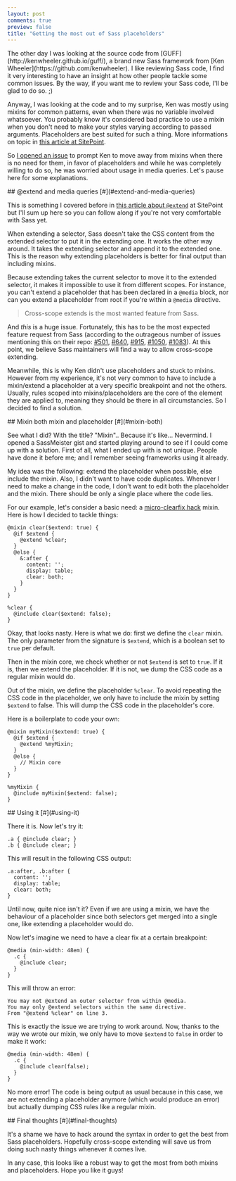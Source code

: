 ```yaml
---
layout: post
comments: true
preview: false
title: "Getting the most out of Sass placeholders"
---
```


<section>
The other day I was looking at the source code from [GUFF](http://kenwheeler.github.io/guff/), a brand new Sass framework from [Ken Wheeler](https://github.com/kenwheeler). I like reviewing Sass code, I find it very interesting to have an insight at how other people tackle some common issues. By the way, if you want me to review your Sass code, I'll be glad to do so. ;)

Anyway, I was looking at the code and to my surprise, Ken was mostly using mixins for common patterns, even when there was no variable involved whatsoever. You probably know it's considered bad practice to use a mixin when you don't need to make your styles varying according to passed arguments. Placeholders are best suited for such a thing. More informations on topic in [this article at SitePoint](http://www.sitepoint.com/sass-mixin-placeholder/).

So [I opened an issue](https://github.com/kenwheeler/guff/issues/1) to prompt Ken to move away from mixins when there is no need for them, in favor of placeholders and while he was completely willing to do so, he was worried about usage in media queries. Let's pause here for some explanations.
</section>
<section id="extend-and-media-queries">
## @extend and media queries [#](#extend-and-media-queries)

This is something I covered before in [this article about `@extend`](http://www.sitepoint.com/sass-extend-nobody-told-you/) at SitePoint but I'll sum up here so you can follow along if you're not very comfortable with Sass yet.

When extending a selector, Sass doesn't take the CSS content from the extended selector to put it in the extending one. It works the other way around. It takes the extending selector and append it to the extended one. This is the reason why extending placeholders is better for final output than including mixins.

Because extending takes the current selector to move it to the extended selector, it makes it impossible to use it from different scopes. For instance, you can't extend a placeholder that has been declared in a `@media` block, nor can you extend a placeholder from root if you're within a `@media` directive.

<blockquote class="pull-quote--right">Cross-scope extends is the most wanted feature from Sass.</blockquote>

And *this* is a huge issue. Fortunately, this has to be the most expected feature request from Sass (according to the outrageous number of issues mentioning this on their repo: [#501](https://github.com/nex3/sass/issues/501), [#640](https://github.com/nex3/sass/issues/640), [#915](https://github.com/nex3/sass/issues/915), [#1050](https://github.com/nex3/sass/issues/1050), [#1083](https://github.com/nex3/sass/issues/1083)). At this point, we believe Sass maintainers will find a way to allow cross-scope extending.

Meanwhile, this is why Ken didn't use placeholders and stuck to mixins. However from my experience, it's not very common to have to include a mixin/extend a placeholder at a very specific breakpoint and not the others. Usually, rules scoped into mixins/placeholders are the core of the element they are applied to, meaning they should be there in all circumstancies. So I decided to find a solution.
</section>
<section id="mixin-both">
## Mixin both mixin and placeholder [#](#mixin-both)

See what I did? With the title? "Mixin".. Because it's like... Nevermind. I opened a SassMeister gist and started playing around to see if I could come up with a solution. First of all, what I ended up with is not unique. People have done it before me; and I remember seeing frameworks using it already.

My idea was the following: extend the placeholder when possible, else include the mixin. Also, I didn't want to have code duplicates. Whenever I need to make a change in the code, I don't want to edit both the placeholder and the mixin. There should be only a single place where the code lies.

For our example, let's consider a basic need: a [micro-clearfix hack](http://nicolasgallagher.com/micro-clearfix-hack/) mixin. Here is how I decided to tackle things:

<pre class="language-scss"><code>@mixin clear($extend: true) {
  @if $extend {
    @extend %clear;
  }
  @else {
    &:after {
      content: '';
      display: table;
      clear: both;
    }
  }
}

%clear {
  @include clear($extend: false);
}</code></pre>

Okay, that looks nasty. Here is what we do: first we define the `clear` mixin. The only parameter from the signature is `$extend`, which is a boolean set to `true` per default.

Then in the mixin core, we check whether or not `$extend` is set to `true`. If it is, then we extend the placeholder. If it is not, we dump the CSS code as a regular mixin would do.

Out of the mixin, we define the placeholder `%clear`. To avoid repeating the CSS code in the placeholder, we only have to include the mixin by setting `$extend` to false. This will dump the CSS code in the placeholder's core. 

Here is a boilerplate to code your own:

<pre class="language-scss"><code>@mixin myMixin($extend: true) {
  @if $extend {
    @extend %myMixin;
  }
  @else {
    // Mixin core
  }
}

%myMixin {
  @include myMixin($extend: false);
}</code></pre>
</section>
<section id="using-it">
## Using it [#](#using-it)

There it is. Now let's try it:

<pre class="language-scss"><code>.a { @include clear; }
.b { @include clear; }</code></pre>

This will result in the following CSS output:

<pre class="language-scss"><code>.a:after, .b:after {
  content: '';
  display: table;
  clear: both;
}</code></pre>

Until now, quite nice isn't it? Even if we are using a mixin, we have the behaviour of a placeholder since both selectors get merged into a single one, like extending a placeholder would do.

Now let's imagine we need to have a clear fix at a certain breakpoint:

<pre class="language-scss"><code>@media (min-width: 48em) {
  .c {
    @include clear;
  }
}</code></pre>

This will throw an error:
<pre class="language-scss"><code>You may not @extend an outer selector from within @media.
You may only @extend selectors within the same directive.
From "@extend %clear" on line 3.</code></pre>

This is exactly the issue we are trying to work around. Now, thanks to the way we wrote our mixin, we only have to move `$extend` to `false` in order to make it work:

<pre class="language-scss"><code>@media (min-width: 48em) {
  .c {
    @include clear(false);
  }
}</code></pre>

No more error! The code is being output as usual because in this case, we are not extending a placeholder anymore (which would produce an error) but actually dumping CSS rules like a regular mixin.
</section>
<section id="final-thoughts">
## Final thoughts [#](#final-thoughts)

It's a shame we have to hack around the syntax in order to get the best from Sass placeholders. Hopefully cross-scope extending will save us from doing such nasty things whenever it comes live.

In any case, this looks like a robust way to get the most from both mixins and placeholders. Hope you like it guys!
</section>
